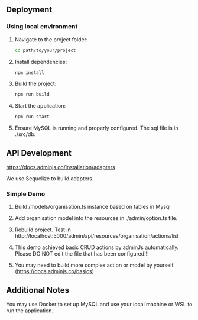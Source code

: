 ## Deployment
### Using local environment
1. Navigate to the project folder:
    ```sh
    cd path/to/your/project
    ```
2. Install dependencies:
    ```sh
    npm install
    ```
3. Build the project:
    ```sh
    npm run build
    ```
4. Start the application:
    ```sh
    npm run start
    ```
5. Ensure MySQL is running and properly configured. The sql file is in ./src/db.

## API Development

https://docs.adminjs.co/installation/adapters

We use Sequelize to build adapters.

### Simple Demo
1. Build /models/organisation.ts instance based on tables in Mysql

2. Add organisation model into the resources in ./admin/option.ts file.

3. Rebuild project.
  Test in http://localhost:5000/admin/api/resources/organisation/actions/list

4. This demo achieved basic CRUD actions by adminJs automatically. Please DO NOT edit the file that has been configured!!!

5. You may need to build more complex action or model by yourself. (https://docs.adminjs.co/basics)

## Additional Notes
You may use Docker to set up MySQL and use your local machine or WSL to run the application.